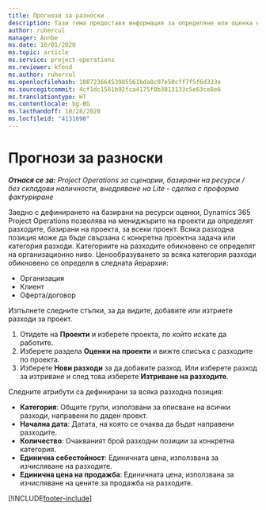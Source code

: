 ```yaml
---
title: Прогнози за разноски
description: Тази тема предоставя информация за определяне или оценка на разходи, базирани на проекти.
author: ruhercul
manager: Annbe
ms.date: 10/01/2020
ms.topic: article
ms.service: project-operations
ms.reviewer: kfend
ms.author: ruhercul
ms.openlocfilehash: 10872366453985561bda0c07e50cff7f5f6d333e
ms.sourcegitcommit: 4cf1dc1561b92fca4175f0b3813133c5e63ce8e6
ms.translationtype: HT
ms.contentlocale: bg-BG
ms.lasthandoff: 10/28/2020
ms.locfileid: "4131690"
---
```

# <a name="expense-estimates"></a>Прогнози за разноски
_**Отнася се за:** Project Operations за сценарии, базирани на ресурси / без складови наличности, внедряване на Lite - сделка с проформа фактуриране_

Заедно с дефинирането на базирани на ресурси оценки, Dynamics 365 Project Operations позволява на мениджърите на проекти да определят разходите, базирани на проекта, за всеки проект. Всяка разходна позиция може да бъде свързана с конкретна проектна задача или категория разходи. Категориите на разходите обикновено се определят на организационно ниво. Ценообразуването за всяка категория разходи обикновено се определя в следната йерархия:

- Организация
- Клиент
- Оферта/договор

Изпълнете следните стъпки, за да видите, добавите или изтриете разходи за проект.

1. Отидете на **Проекти** и изберете проекта, по който искате да работите.
2. Изберете раздела **Оценки на проекти** и вижте списъка с разходите по проекта.
3. Изберете **Нови разходи** за да добавите разход. Или изберете разход за изтриване и след това изберете **Изтриване на разходите**.

Следните атрибути са дефинирани за всяка разходна позиция:

- **Категория**: Общите групи, използвани за описване на всички разходи, направени по даден проект.
- **Начална дата**: Датата, на която се очаква да бъдат направени разходите.
- **Количество**: Очакваният брой разходни позиции за конкретна категория.
- **Единична себестойност**: Единичната цена, използвана за изчисляване на разходите.
- **Единична цена на продажба**: Единичната цена, използвана за изчисляване на цените за продажба на разходите.



[!INCLUDE[footer-include](../includes/footer-banner.md)]